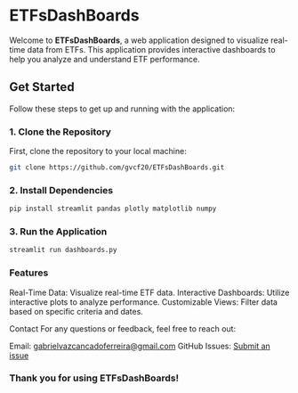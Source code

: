 # ETFsDashBoards

Welcome to **ETFsDashBoards**, a web application designed to visualize real-time data from ETFs. This application provides interactive dashboards to help you analyze and understand ETF performance.

## Get Started

Follow these steps to get up and running with the application:

### 1. Clone the Repository

First, clone the repository to your local machine:

```bash
git clone https://github.com/gvcf20/ETFsDashBoards.git
```

### 2. Install Dependencies
```bash
pip install streamlit pandas plotly matplotlib numpy
```
### 3. Run the Application 
```bash
streamlit run dashboards.py
```

### Features
Real-Time Data: Visualize real-time ETF data.
Interactive Dashboards: Utilize interactive plots to analyze performance.
Customizable Views: Filter data based on specific criteria and dates.

Contact
For any questions or feedback, feel free to reach out:

Email: gabrielvazcancadoferreira@gmail.com
GitHub Issues: [Submit an issue](https://github.com/gvcf20/ETFsDashBoards/issues)

### Thank you for using ETFsDashBoards!

